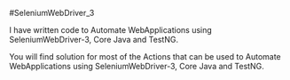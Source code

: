 #SeleniumWebDriver_3

I have written code to Automate WebApplications using SeleniumWebDriver-3, Core Java and TestNG.

You will find solution for most of the Actions that can be used to Automate WebApplications using SeleniumWebDriver-3, Core Java and TestNG.
